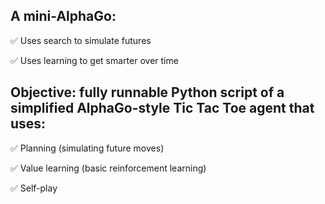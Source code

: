 ## A mini-AlphaGo:

✅ Uses search to simulate futures

✅ Uses learning to get smarter over time

## Objective: fully runnable Python script of a simplified AlphaGo-style Tic Tac Toe agent that uses:

✅ Planning (simulating future moves)

✅ Value learning (basic reinforcement learning)

✅ Self-play
